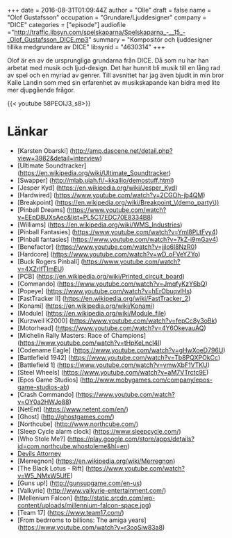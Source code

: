 +++
date = 2016-08-31T01:09:44Z
author = "Olle"
draft = false
name = "Olof Gustafsson"
occupation = "Grundare/Ljuddesigner"
company = "DICE"
categories = ["episode"]
audiofile ="http://traffic.libsyn.com/spelskaparna/Spelskaparna_-__15_-_Olof_Gustafsson_DICE.mp3"
summary = "Kompositör och ljuddesigner tillika medgrundare av DICE"
libsynid = "4630314"
+++

Olof är en av de ursprungliga grundarna från DICE. Då som nu har han
arbetat med musik och ljud-design. Det har hunnit bli musik till en lång
rad av spel och en myriad av genrer. Till avsnittet har jag även
bjudit in min bror Kalle Landin som med sin erfarenhet av musikskapande
kan bidra med lite mer djupgående frågor.


<div style="margin-top: 1em; margin-bottom: 1em;">

{{< youtube 58PEOIJ3_s8>}}
</div>

# Länkar
* [Karsten Obarski] (http://amp.dascene.net/detail.php?view=3982&detail=interview)
* [Ultimate Soundtracker] (https://en.wikipedia.org/wiki/Ultimate_Soundtracker)
* [Swapper] (http://mlab.uiah.fi/~kkallio/demostuff.html)
* [Jesper Kyd] (https://en.wikipedia.org/wiki/Jesper_Kyd)
* [Hardwired] (https://www.youtube.com/watch?v=2CGOh-jb4QM)
* [Breakpoint] (https://en.wikipedia.org/wiki/Breakpoint_\(demo_party\))
* [Pinball Dreams] (https://www.youtube.com/watch?v=EEpD8UXsAec&list=PL5C17EDC70E8334B8)
* [Williams] (https://en.wikipedia.org/wiki/WMS_Industries)
* [Pinball Fantasies] (https://www.youtube.com/watch?v=Yml8PLtFyy4)
* [Pinball fantasies] (https://www.youtube.com/watch?v=7kZ-i9mGav4)
* [Benefactor] (https://www.youtube.com/watch?v=jjlo6l8NzR0)
* [Hardcore] (https://www.youtube.com/watch?v=wD_oFVeYZYo)
* [Buck Rogers Pinball] (https://www.youtube.com/watch?v=4XZrlfTImEU)
* [PCB] (https://en.wikipedia.org/wiki/Printed_circuit_board)
* [Commando] (https://www.youtube.com/watch?v=JmqfyKzY6bQ)
* [Popeye] (https://www.youtube.com/watch?v=hErObuqvlHs)
* [FastTracker II] (https://en.wikipedia.org/wiki/FastTracker_2)
* [Konami] (https://en.wikipedia.org/wiki/Konami)
* [Module] (https://en.wikipedia.org/wiki/Module_file)
* [Kurzweil K2000] (https://www.youtube.com/watch?v=fepCc8y3oBk)
* [Motorhead] (https://www.youtube.com/watch?v=4Y6OkevauAQ)
* [Michelin Rally Masters: Race of Champions] (https://www.youtube.com/watch?v=tHpKeLncl4I)
* [Codename Eagle] (https://www.youtube.com/watch?v=gHwXoeD796U)
* [Battlefield 1942] (https://www.youtube.com/watch?v=Tb8PQXPOkCc)
* [Battlefield 1] (https://www.youtube.com/watch?v=ymwXbF1VTKU)
* [Steel Wheels] (https://www.youtube.com/watch?v=aM7VTrctc9E)
* [Epos Game Studios] (http://www.mobygames.com/company/epos-game-studios-ab)
* [Crash Commando] (https://www.youtube.com/watch?v=OY0a2HWJo88)
* [NetEnt] (https://www.netent.com/en/)
* [Ghost] (http://ghostgames.com/)
* [Northcube] (http://www.northcube.com/)
* [Sleep Cycle alarm clock] (https://www.sleepcycle.com/)
* [Who Stole Me?] (https://play.google.com/store/apps/details?id=com.northcube.whostoleme&hl=en)
* [Devils Attorney ](https://play.google.com/store/apps/details?id=com.senri.da&hl=en)
* [Merregnon] (https://en.wikipedia.org/wiki/Merregnon)
* [The Black Lotus - Rift] (https://www.youtube.com/watch?v=W5_NMxW5UfE)
* [Guns up!] (http://gunsupgame.com/en-us)
* [Valkyrie] (http://www.valkyrie-entertainment.com/)
* [Mellenium Falcon] (http://static.srcdn.com/wp-content/uploads/millennium-falcon-space.jpg)
* [Team 17] (https://www.team17.com/)
* [From bedrroms to billions: The amiga years] (https://www.youtube.com/watch?v=r3ooSiw83a8)

